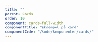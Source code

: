 ```yaml
---
title: ""
parent: Cards
order: 10
component: cards-full-width
componentTitle: "Eksempel på card"
componentCode: "/kode/komponenter/cards/"
---
```

